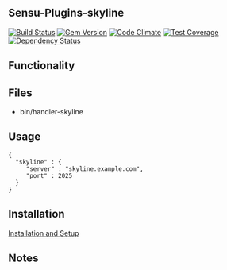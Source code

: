 ## Sensu-Plugins-skyline

[![Build Status](https://travis-ci.org/sensu-plugins/sensu-plugins-skyline.svg?branch=master)](https://travis-ci.org/sensu-plugins/sensu-plugins-skyline)
[![Gem Version](https://badge.fury.io/rb/sensu-plugins-skyline.svg)](http://badge.fury.io/rb/sensu-plugins-skyline)
[![Code Climate](https://codeclimate.com/github/sensu-plugins/sensu-plugins-skyline/badges/gpa.svg)](https://codeclimate.com/github/sensu-plugins/sensu-plugins-skyline)
[![Test Coverage](https://codeclimate.com/github/sensu-plugins/sensu-plugins-skyline/badges/coverage.svg)](https://codeclimate.com/github/sensu-plugins/sensu-plugins-skyline)
[![Dependency Status](https://gemnasium.com/sensu-plugins/sensu-plugins-skyline.svg)](https://gemnasium.com/sensu-plugins/sensu-plugins-skyline)

## Functionality

## Files
 * bin/handler-skyline

## Usage
```
{  
  "skyline" : {
     "server" : "skyline.example.com",
     "port" : 2025
  }
}
```
## Installation

[Installation and Setup](https://github.com/sensu-plugins/documentation/blob/master/user_docs/installation_instructions.md)

## Notes
